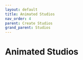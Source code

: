 ```yaml
---
layout: default
title: Animated Studios
nav_order: 4
parent: Create Studios
grand_parent: Studios
---
```


# Animated Studios
